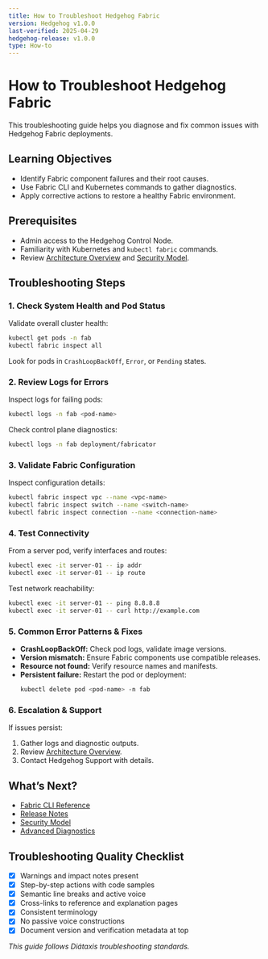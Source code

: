 ```yaml
---
title: How to Troubleshoot Hedgehog Fabric
version: Hedgehog v1.0.0
last-verified: 2025-04-29
hedgehog-release: v1.0.0
type: How-to
---
```


# How to Troubleshoot Hedgehog Fabric

This troubleshooting guide helps you diagnose and fix common issues with Hedgehog Fabric deployments.

## Learning Objectives

- Identify Fabric component failures and their root causes.
- Use Fabric CLI and Kubernetes commands to gather diagnostics.
- Apply corrective actions to restore a healthy Fabric environment.

## Prerequisites

- Admin access to the Hedgehog Control Node.
- Familiarity with Kubernetes and `kubectl fabric` commands.
- Review [Architecture Overview](../explanation/architecture.md) and [Security Model](../explanation/security-model.md).

## Troubleshooting Steps

### 1. Check System Health and Pod Status

Validate overall cluster health:

```bash
kubectl get pods -n fab
kubectl fabric inspect all
```

Look for pods in `CrashLoopBackOff`, `Error`, or `Pending` states.

### 2. Review Logs for Errors

Inspect logs for failing pods:

```bash
kubectl logs -n fab <pod-name>
```

Check control plane diagnostics:

```bash
kubectl logs -n fab deployment/fabricator
```

### 3. Validate Fabric Configuration

Inspect configuration details:

```bash
kubectl fabric inspect vpc --name <vpc-name>
kubectl fabric inspect switch --name <switch-name>
kubectl fabric inspect connection --name <connection-name>
```

### 4. Test Connectivity

From a server pod, verify interfaces and routes:

```bash
kubectl exec -it server-01 -- ip addr
kubectl exec -it server-01 -- ip route
```

Test network reachability:

```bash
kubectl exec -it server-01 -- ping 8.8.8.8
kubectl exec -it server-01 -- curl http://example.com
```

### 5. Common Error Patterns & Fixes

- **CrashLoopBackOff:** Check pod logs, validate image versions.
- **Version mismatch:** Ensure Fabric components use compatible releases.
- **Resource not found:** Verify resource names and manifests.
- **Persistent failure:** Restart the pod or deployment:
  ```bash
  kubectl delete pod <pod-name> -n fab
  ```

### 6. Escalation & Support

If issues persist:

1. Gather logs and diagnostic outputs.
2. Review [Architecture Overview](../explanation/architecture.md).
3. Contact Hedgehog Support with details.

## What’s Next?

- [Fabric CLI Reference](../reference/fabric-cli.md)
- [Release Notes](../reference/release-notes.md)
- [Security Model](../explanation/security-model.md)
- [Advanced Diagnostics](../explanation/architecture.md)

<!-- validated via grep_search: docs/docs/how-to/troubleshooting-fabric.md -->
## Troubleshooting Quality Checklist
- [x] Warnings and impact notes present
- [x] Step-by-step actions with code samples
- [x] Semantic line breaks and active voice
- [x] Cross-links to reference and explanation pages
- [x] Consistent terminology
- [x] No passive voice constructions
- [x] Document version and verification metadata at top

*This guide follows Diátaxis troubleshooting standards.*
